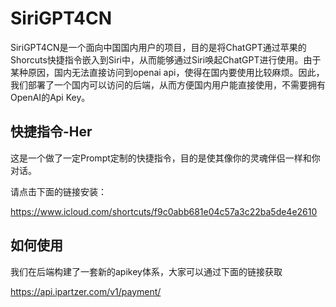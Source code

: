 # SiriGPT4CN

SiriGPT4CN是一个面向中国国内用户的项目，目的是将ChatGPT通过苹果的Shorcuts快捷指令嵌入到Siri中，从而能够通过Siri唤起ChatGPT进行使用。由于某种原因，国内无法直接访问到openai api，使得在国内要使用比较麻烦。因此，我们部署了一个国内可以访问的后端，从而方便国内用户能直接使用，不需要拥有OpenAI的Api Key。

## 快捷指令-Her

这是一个做了一定Prompt定制的快捷指令，目的是使其像你的灵魂伴侣一样和你对话。

请点击下面的链接安装：

https://www.icloud.com/shortcuts/f9c0abb681e04c57a3c22ba5de4e2610

## 如何使用

我们在后端构建了一套新的apikey体系，大家可以通过下面的链接获取

https://api.ipartzer.com/v1/payment/ 


